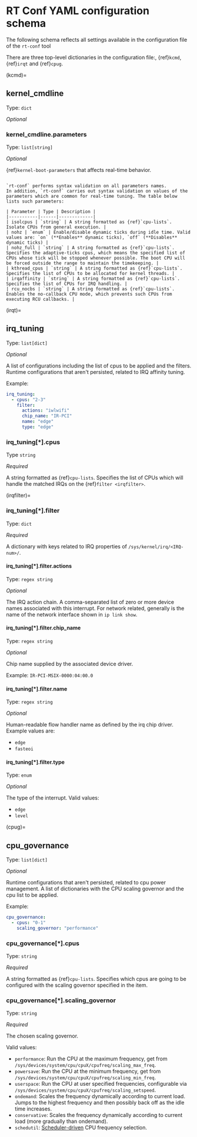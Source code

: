 # RT Conf YAML configuration schema

The following schema reflects all settings available in the configuration file of the `rt-conf` tool

There are three top-level dictionaries in the configuration file:, {ref}`kcmd`, {ref}`irqt` and {ref}`cpug`.

(kcmd)=
## kernel_cmdline

Type: `dict`

_Optional_

### kernel_cmdline.parameters

Type: `list[string]`

_Optional_

{ref}`kernel-boot-parameters` that affects real-time behavior.

```{admonition} Validated parameters

`rt-conf` performs syntax validation on all parameters names. 
In addition, `rt-conf` carries out syntax validation on values of the parameters which are common for real-time tuning. The table below lists such parameters:

| Parameter | Type | Description |
|-----------|------|-------------|
| isolcpus | `string` | A string formatted as {ref}`cpu-lists`. Isolate CPUs from general execution. |
| nohz | `enum` | Enable/disable dynamic ticks during idle time. Valid values are: `on` (**Enables** dynamic ticks), `off` (**Disables** dynamic ticks) |
| nohz_full | `string` | A string formatted as {ref}`cpu-lists`. Specifies the adaptive-ticks cpus, which means the specified list of CPUs whose tick will be stopped whenever possible. The boot CPU will be forced outside the range to maintain the timekeeping. |
| kthread_cpus | `string` | A string formatted as {ref}`cpu-lists`. Specifies the list of CPUs to be allocated for kernel threads. |
| irqaffinity | `string` | A string formatted as {ref}`cpu-lists`. Specifies the list of CPUs for IRQ handling. |
| rcu_nocbs | `string` | A string formatted as {ref}`cpu-lists`. Enables the no-callback CPU mode, which prevents such CPUs from executing RCU callbacks. |
```

(irqt)=
## irq_tuning 

Type: `list[dict]`

_Optional_

A list of configurations including the list of cpus to be applied and the filters.
Runtime configurations that aren't persisted, related to IRQ affinity tuning.

Example:

```yaml
irq_tuning:
  - cpus: "2-3"
    filter:
      actions: "iwlwifi"
      chip_name: "IR-PCI"
      name: "edge"
      type: "edge"
```

### irq_tuning[*].cpus

Type `string`

_Required_

A string formatted as {ref}`cpu-lists`. 
Specifies the list of CPUs which will handle the matched IRQs on the {ref}`filter <irqfilter>`.

(irqfilter)=
### irq_tuning[*].filter

Type: `dict`

_Required_

A dictionary with keys related to IRQ properties of `/sys/kernel/irq/<IRQ-num>/`.

#### irq_tuning[*].filter.actions

Type: `regex string`

_Optional_

The IRQ action chain. A comma-separated list of zero or more device names associated with this interrupt.
For network related, generally is the name of the network interface shown in `ip link show`. 

#### irq_tuning[*].filter.chip_name

Type: `regex string`

_Optional_

Chip name supplied by the associated device driver.

Example: `IR-PCI-MSIX-0000:04:00.0`

#### irq_tuning[*].filter.name

Type: `regex string`

_Optional_

Human-readable flow handler name as defined by the irq chip driver.
Example values are:
  * `edge`
  * `fasteoi`

#### irq_tuning[*].filter.type

Type: `enum`

_Optional_

The type of the interrupt.
Valid values:
  * `edge`
  * `level` 

(cpug)=
## cpu_governance

Type: `list[dict]`

_Optional_

Runtime configurations that aren't persisted, related to cpu power management.
A list of dictionaries with the CPU scaling governor and the cpu list to be applied.

Example:

```yaml
cpu_governance: 
  - cpus: "0-1"
    scaling_governor: "performance"
```

### cpu_governance[*].cpus

Type: `string`

_Required_

A string formatted as {ref}`cpu-lists`. 
Specifies which cpus are going to be configured with the scaling governor specified in the item.


### cpu_governance[*].scaling_governor

Type: `string`

_Required_

The chosen scaling governor.

Valid values:
  * `performance`: Run the CPU at the maximum frequency, get from `/sys/devices/system/cpu/cpuX/cpufreq/scaling_max_freq`.
  * `powersave`: Run the CPU at the minimum frequency, get from `/sys/devices/system/cpu/cpuX/cpufreq/scaling_min_freq`. 
  * `userspace`: Run the CPU at user specified frequencies, configurable via `/sys/devices/system/cpu/cpuX/cpufreq/scaling_setspeed`. 
  * `ondemand`: Scales the frequency dynamically according to current load. Jumps to the highest frequency and then possibly back off as the idle time increases.
  * `conservative`: Scales the frequency dynamically according to current load (more gradually than ondemand).
  * `schedutil`: [Scheduler-driven](https://lwn.net/Articles/682391/) CPU frequency selection.


